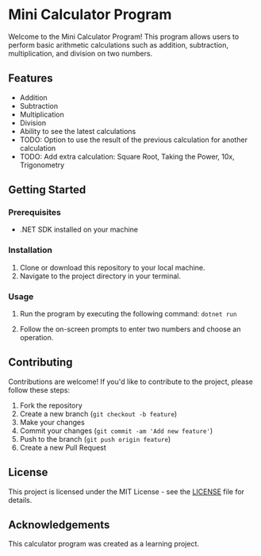 # Mini Calculator Program

Welcome to the Mini Calculator Program! This program allows users to perform basic arithmetic calculations such as addition, subtraction, multiplication, and division on two numbers.

## Features

- Addition
- Subtraction
- Multiplication
- Division
- Ability to see the latest calculations
- TODO: Option to use the result of the previous calculation for another calculation
- TODO: Add extra calculation: Square Root, Taking the Power, 10x, Trigonometry

## Getting Started

### Prerequisites

- .NET SDK installed on your machine

### Installation

1. Clone or download this repository to your local machine.
2. Navigate to the project directory in your terminal.

### Usage

1. Run the program by executing the following command:
``
dotnet run
``

2. Follow the on-screen prompts to enter two numbers and choose an operation.
<!-- 3. After each calculation, you will be prompted to see the latest calculations or use the result of the previous calculation for another calculation. -->

## Contributing

Contributions are welcome! If you'd like to contribute to the project, please follow these steps:

1. Fork the repository
2. Create a new branch (`git checkout -b feature`)
3. Make your changes
4. Commit your changes (`git commit -am 'Add new feature'`)
5. Push to the branch (`git push origin feature`)
6. Create a new Pull Request

## License

This project is licensed under the MIT License - see the [LICENSE](LICENSE) file for details.

## Acknowledgements

This calculator program was created as a learning project.
